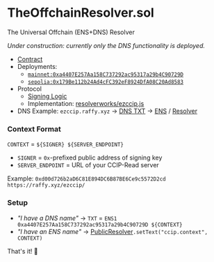 # TheOffchainResolver.sol
The Universal Offchain (ENS+DNS) Resolver

*Under construction: currently only the DNS functionality is deployed.*

* [Contract](./contracts/TheOffchainResolverMini.sol)
* Deployments:
	* [`mainnet:0xa4407E257Aa158C737292ac95317a29b4C90729D`](https://etherscan.io/address/0xa4407E257Aa158C737292ac95317a29b4C90729D#code)
	* [`sepolia:0x179Be112b24Ad4cFC392eF8924DfA08C20Ad8583`](https://sepolia.etherscan.io/address/0xedb18cd8d9d6af54c4ac1fbdbf2e098f413c3fe9#code)
* Protocol
	* [Signing Logic](https://github.com/adraffy/ezccip.js/blob/4f05546110185e8016708ad65db8b96e259f8148/src/index.js#L40)
	* Implementation: [resolverworks/ezccip.js](https://github.com/adraffy/ezccip.js)
* DNS Example: `ezccip.raffy.xyz` → [DNS TXT](https://mxtoolbox.com/SuperTool.aspx?action=txt%3aezccip.raffy.xyz&run=toolpage) → [ENS](https://app.ens.domains/ezccip.raffy.xyz) / [Resolver](https://adraffy.github.io/ens-normalize.js/test/resolver.html#ezccip.raffy.xyz)

### Context Format

`CONTEXT` = `${SIGNER} ${SERVER_ENDPOINT}`

* `SIGNER` = `0x`-prefixed public address of signing key
* `SERVER_ENDPOINT` = URL of your CCIP-Read server

Example: `0xd00d726b2aD6C81E894DC6B87BE6Ce9c5572D2cd https://raffy.xyz/ezccip/`

### Setup

* *"I have a DNS name"* → `TXT` = `ENS1 0xa4407E257Aa158C737292ac95317a29b4C90729D ${CONTEXT}`
* *"I have an ENS name"* → [PublicResolver](https://etherscan.io/address/resolver.ens.eth)`.setText("ccip.context", CONTEXT)`

That's it! 🎉️ 